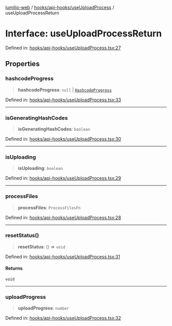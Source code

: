 [lumilio-web](../../../../modules.md) / [hooks/api-hooks/useUploadProcess](../index.md) / useUploadProcessReturn

# Interface: useUploadProcessReturn

Defined in: [hooks/api-hooks/useUploadProcess.tsx:27](https://github.com/EdwinZhanCN/Lumilio-Photos/blob/e7623428749fd7c1a769297382642ed42ea75beb/web/src/hooks/api-hooks/useUploadProcess.tsx#L27)

## Properties

### hashcodeProgress

> **hashcodeProgress**: `null` \| [`HashcodeProgress`](../../../util-hooks/useGenerateHashcode/interfaces/HashcodeProgress.md)

Defined in: [hooks/api-hooks/useUploadProcess.tsx:33](https://github.com/EdwinZhanCN/Lumilio-Photos/blob/e7623428749fd7c1a769297382642ed42ea75beb/web/src/hooks/api-hooks/useUploadProcess.tsx#L33)

***

### isGeneratingHashCodes

> **isGeneratingHashCodes**: `boolean`

Defined in: [hooks/api-hooks/useUploadProcess.tsx:30](https://github.com/EdwinZhanCN/Lumilio-Photos/blob/e7623428749fd7c1a769297382642ed42ea75beb/web/src/hooks/api-hooks/useUploadProcess.tsx#L30)

***

### isUploading

> **isUploading**: `boolean`

Defined in: [hooks/api-hooks/useUploadProcess.tsx:29](https://github.com/EdwinZhanCN/Lumilio-Photos/blob/e7623428749fd7c1a769297382642ed42ea75beb/web/src/hooks/api-hooks/useUploadProcess.tsx#L29)

***

### processFiles

> **processFiles**: `ProcessFilesFn`

Defined in: [hooks/api-hooks/useUploadProcess.tsx:28](https://github.com/EdwinZhanCN/Lumilio-Photos/blob/e7623428749fd7c1a769297382642ed42ea75beb/web/src/hooks/api-hooks/useUploadProcess.tsx#L28)

***

### resetStatus()

> **resetStatus**: () => `void`

Defined in: [hooks/api-hooks/useUploadProcess.tsx:31](https://github.com/EdwinZhanCN/Lumilio-Photos/blob/e7623428749fd7c1a769297382642ed42ea75beb/web/src/hooks/api-hooks/useUploadProcess.tsx#L31)

#### Returns

`void`

***

### uploadProgress

> **uploadProgress**: `number`

Defined in: [hooks/api-hooks/useUploadProcess.tsx:32](https://github.com/EdwinZhanCN/Lumilio-Photos/blob/e7623428749fd7c1a769297382642ed42ea75beb/web/src/hooks/api-hooks/useUploadProcess.tsx#L32)
